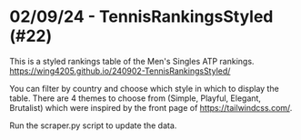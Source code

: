 # 02/09/24 - TennisRankingsStyled (#22)
This is a styled rankings table of the Men's Singles ATP rankings. https://wing4205.github.io/240902-TennisRankingsStyled/

You can filter by country and choose which style in which to display the table. There are 4 themes to choose from (Simple, Playful, Elegant, Brutalist) which were inspired by the front page of https://tailwindcss.com/.

Run the scraper.py script to update the data.
